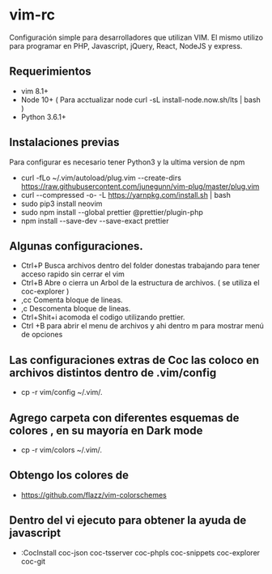 # vim-rc
Configuración simple para desarrolladores que utilizan VIM. El mismo utilizo para programar en PHP, Javascript, jQuery, React,  NodeJS y express.

## Requerimientos
- vim 8.1+
- Node 10+ ( Para acctualizar node curl -sL install-node.now.sh/lts | bash  )
- Python 3.6.1+


## Instalaciones previas

Para configurar es necesario tener Python3  y la ultima version de npm

- curl -fLo ~/.vim/autoload/plug.vim --create-dirs https://raw.githubusercontent.com/junegunn/vim-plug/master/plug.vim
- curl --compressed -o- -L https://yarnpkg.com/install.sh | bash
- sudo pip3 install neovim
- sudo npm install --global prettier @prettier/plugin-php
- npm install --save-dev --save-exact prettier

## Algunas configuraciones.

- Ctrl+P Busca archivos dentro del folder donestas trabajando para tener acceso rapido sin cerrar el vim
- Ctrl+B Abre o cierra un Arbol de la estructura de archivos. ( se utiliza el coc-explorer  )
- ,cc Comenta bloque de lineas.
- ,c<space> Descomenta bloque de lineas.
- Ctrl+Shit+i acomoda el codigo utilizando prettier.
- Ctrl +B para abrir el menu de archivos y ahi dentro m para mostrar menú de opciones

## Las configuraciones extras de Coc las coloco en archivos distintos dentro de .vim/config 
- cp -r vim/config ~/.vim/.

## Agrego carpeta con diferentes esquemas de colores , en su mayoría en Dark mode 
- cp -r vim/colors ~/.vim/.

## Obtengo los colores de 
- https://github.com/flazz/vim-colorschemes
 
## Dentro del vi ejecuto para obtener la ayuda de javascript  
- :CocInstall coc-json coc-tsserver coc-phpls coc-snippets coc-explorer coc-git

